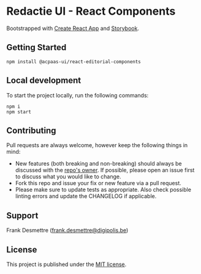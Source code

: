 # Redactie UI - React Components

Bootstrapped with [Create React App](https://create-react-app.dev/) and [Storybook](https://storybook.js.org/).

## Getting Started

```ssh
npm install @acpaas-ui/react-editorial-components
```

## Local development

To start the project locally, run the following commands:

```ssh
npm i
npm start
```

## Contributing

Pull requests are always welcome, however keep the following things in mind:

- New features (both breaking and non-breaking) should always be discussed with the [repo's owner](#support). If possible, please open an issue first to discuss what you would like to change.
- Fork this repo and issue your fix or new feature via a pull request.
- Please make sure to update tests as appropriate. Also check possible linting errors and update the CHANGELOG if applicable.

## Support

Frank Desmettre (<frank.desmettre@digipolis.be>)

## License

This project is published under the [MIT license](LICENSE).
